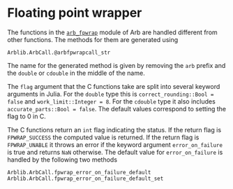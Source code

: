 # Floating point wrapper

The functions in the
[`arb_fpwrap`](https://www.arblib.org/arb_fpwrap.html) module of Arb
are handled different from other functions. The methods for them are
generated using

``` @docs
Arblib.ArbCall.@arbfpwrapcall_str
```

The name for the generated method is given by removing the `arb`
prefix and the `double` or `cdouble` in the middle of the name.

The `flag` argument that the C functions take are split into several
keyword arguments in Julia. For the `double` type this is
`correct_rounding::Bool = false` and `work_limit::Integer = 8`. For
the `cdouble` type it also includes `accurate_parts::Bool = false`.
The default values correspond to setting the flag to 0 in C.

The C functions return an `int` flag indicating the status. If the
return flag is `FPWRAP_SUCCESS` the computed value is returned. If the
return flag is `FPWRAP_UNABLE` it throws an error if the keyword
argument `error_on_failure` is true and returns `NaN` otherwise. The
default value for `error_on_failure` is handled by the following two
methods

``` @docs
Arblib.ArbCall.fpwrap_error_on_failure_default
Arblib.ArbCall.fpwrap_error_on_failure_default_set
```
